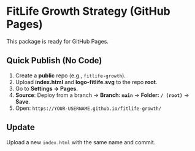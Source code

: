 # FitLife Growth Strategy (GitHub Pages)

This package is ready for GitHub Pages.

## Quick Publish (No Code)
1. Create a **public** repo (e.g., `fitlife-growth`).
2. Upload **index.html** and **logo-fitlife.svg** to the repo **root**.
3. Go to **Settings → Pages**.
4. **Source**: Deploy from a branch → **Branch: `main`** → **Folder: `/ (root)`** → **Save**.
5. Open: `https://YOUR-USERNAME.github.io/fitlife-growth/`

## Update
Upload a new `index.html` with the same name and commit.
